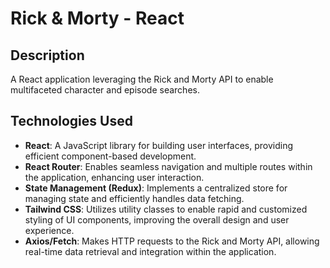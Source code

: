 
# Rick & Morty - React

## Description
A React application leveraging the Rick and Morty API to enable multifaceted character and episode searches.

## Technologies Used
- **React**: A JavaScript library for building user interfaces, providing efficient component-based development.
- **React Router**: Enables seamless navigation and multiple routes within the application, enhancing user interaction.
- **State Management (Redux)**: Implements a centralized store for managing state and efficiently handles data fetching.
- **Tailwind CSS**: Utilizes utility classes to enable rapid and customized styling of UI components, improving the overall design and user experience.
- **Axios/Fetch**: Makes HTTP requests to the Rick and Morty API, allowing real-time data retrieval and integration within the application.

